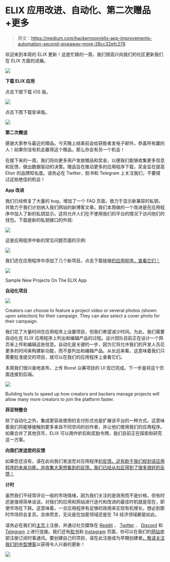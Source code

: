 # ELIX 应用改进、自动化、第二次赠品+更多

> 原文：<https://medium.com/hackernoon/elix-app-improvements-automation-second-giveaway-more-26cc32efc276>

欢迎来到本周的 ELIX 更新！这是忙碌的一周，我们很高兴向我们的社区更新我们在 ELIX 方面的进展。

![](img/43942be7849519b7a4bbd7b741602897.png)

**下载 ELIX 应用**

点击下图下载 iOS 版。

[![](img/8351c3e765b9ac76495dca62d71864f8.png)](https://itunes.apple.com/us/app/ELIX/id1365242292?mt=8)

点击下图下载安卓版。

[![](img/6900a9978a742d1f149d53395d1338c5.png)](https://play.google.com/store/apps/details?id=io.elixirtoken.mobileee)

**第二次赠送**

感谢大家参与最近的赠品。今天晚上结束前会给获胜者发电子邮件。恭喜所有赢的人！如果你没有机会赢得这个赠品，那么你会有另一个机会！

在接下来的一周，我们将向更多用户发放赠品和奖金，以便我们能够收集更多信息和反馈，做出数据驱动的决策。赠品旨在推动更多的应用程序下载，奖金旨在提高 Elixir 的品牌知名度。请务必在 Twitter、脸书和 Telegram 上关注我们，不要错过这些绝佳的机会！

**App 改进**

我们已经修复了大量的 bug，增加了一个 FAQ 页面，致力于显示新兼容的私钥，并致力于我们计划纳入我们网站的新博客文章。我们本周做的一个改进是在应用程序中加入了新的私钥显示。这将允许人们在不使用我们的平台的情况下访问他们的钱包。下面是新的私钥接口的外观:

![](img/4a32e9c8956e7b1a0568164b6fd655c5.png)

这是应用程序中新的常见问题页面的示例:

![](img/34b556929f6c23e3b8550d60cc77278d.png)

我们还在应用程序中添加了几个新项目。点击下载链接[的应用程序，查看它们！](https://www.elixirtoken.io/)

![](img/ce03b62a2fba35b07a14d6ab3479940c.png)

Sample New Projects On The ELIX App

**自动化项目**

![](img/489b6b83392d326645d8087d2fdeed44.png)

Creators can choose to feature a project video or several photos (shown upon selection) for their campaign. They can also select a cover photo for their campaign.

我们花了大量时间在应用程序上设置项目，但我们希望减少时间。为此，我们需要自动化在 ELIX 应用程序上列出和编辑产品的过程。设计团队目前正在设计一个网页来上传和编辑这些信息。自动化是关键的一步，因为它将允许我们的开发人员花更多的时间来构建新功能，而不是列出和编辑产品。从长远来看，这意味着我们只需要批准提交的项目，就可以在我们的应用程序上查看它们。

本周我们很兴奋地宣布，上传 Boost 众筹项目的 UI 现已完成。下一步是将这个页面连接到后端。

![](img/346e2397ff9bbdbc7296ccdd101aa057.png)

Building tools to speed up how creators and backers manage projects will allow many more creators to join the platform faster.

**菲亚特整合**

除了自动化之外，集成更容易使用的支付形式也是扩展该平台的一种方式。这意味着我们将能够接触到更多来自不同空间的创作者，并让他们使用我们的应用程序。如果合并了其他货币，ELIX 可以用作折扣和奖励令牌。我们目前正在探索和研究这一方案。

**向我们发送您的反馈**

如果您还没有，请在此向我们发送您对应用程序[的反馈。这有助于我们规划该应用程序的未来功能，并收集大家想看到的反馈。我们已经从社区得到了很多很好的反馈！](https://docs.google.com/forms/d/1pMpJzhoSdR_nt9Wsju8BF5JUJrrzFr9PsGTZcnLeetM)

**计时**

虽然我们不经常评论一般的市场情绪，因为我们关注的是效用而不是价格，但有时还是值得简单谈谈。对我们的应用和网站进行迭代和改进的最佳时机就是现在，即使市场在下跌。这意味着，一旦应用程序有足够的效用来实现有机增长，想必到那时市场将会复苏。总体而言，无论是在加密领域还是在 T4 经济领域都是如此。

请务必在我们的[主页](https://www.elixirtoken.io/)上注册，并通过社交媒体在 [Reddit](https://www.reddit.com/r/elixirtoken/) 、 [Twitter](http://twitter.com/elixtoken/) 、 [Discord](https://discord.gg/mu4EJaz) 和 [Telegram](https://t.me/ElixirToken) 上进行连接。我们还有[脸书](https://www.facebook.com/elixirtoken/)和 [Instagram](https://www.instagram.com/elixtoken/) 页面，你可以在我们的[网站](https://www.elixirtoken.io/)底部注册订阅时事通讯。要创建自己的项目，请在此注册成为早期创建者[。敬请关注我们的中型博客](https://www.elixirtoken.io/boost)以获得令人兴奋的更新！

![](img/15fb78d753d20e1ca16c5b7a28a80035.png)